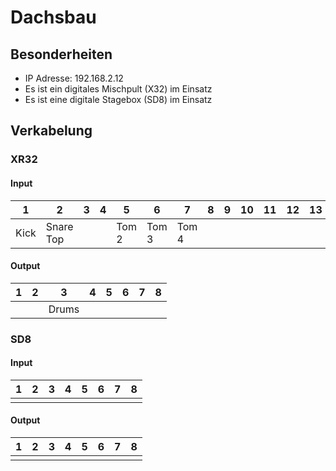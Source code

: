 # Dachsbau

## Besonderheiten

- IP Adresse: 192.168.2.12
- Es ist ein digitales Mischpult (X32) im Einsatz
- Es ist eine digitale Stagebox (SD8) im Einsatz

## Verkabelung

### XR32

#### Input

| 1    | 2         | 3   | 4   | 5     | 6     | 7     | 8   | 9   | 10  | 11  | 12  | 13  | 14  | 15  | 16  |
| ---- | --------- | --- | --- | ----- | ----- | ----- | --- | --- | --- | --- | --- | --- | --- | --- | --- |
| Kick | Snare Top |     |     | Tom 2 | Tom 3 | Tom 4 |     |     |     |     |     |     |     |     |     |


#### Output

| 1   | 2   | 3     | 4   | 5   | 6   | 7   | 8   |
| --- | --- | ----- | --- | --- | --- | --- | --- |
|     |     | Drums |     |     |     |     |     |

### SD8

#### Input

| 1   | 2   | 3   | 4   | 5   | 6   | 7   | 8   |
| --- | --- | --- | --- | --- | --- | --- | --- |
|     |     |     |     |     |     |     |     |

#### Output

| 1   | 2   | 3   | 4   | 5   | 6   | 7   | 8   |
| --- | --- | --- | --- | --- | --- | --- | --- |
|     |     |     |     |     |     |     |     |